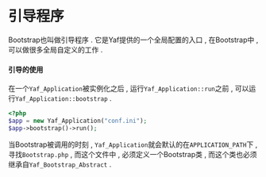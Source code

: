 # 引导程序

Bootstrap也叫做引导程序 . 它是Yaf提供的一个全局配置的入口 , 在Bootstrap中 , 可以做很多全局自定义的工作 .

#### 引导的使用

在一个`Yaf_Application`被实例化之后 , 运行`Yaf_Application::run`之前 , 可以运行`Yaf_Application::bootstrap` .

```php
<?php
$app = new Yaf_Application("conf.ini");
$app->bootstrap()->run();
```

当Bootstrap被调用的时刻 , `Yaf_Application`就会默认的在`APPLICATION_PATH`下 , 寻找`Bootstrap.php` , 而这个文件中 , 必须定义一个Bootstrap类 , 而这个类也必须继承自`Yaf_Bootstrap_Abstract` .

